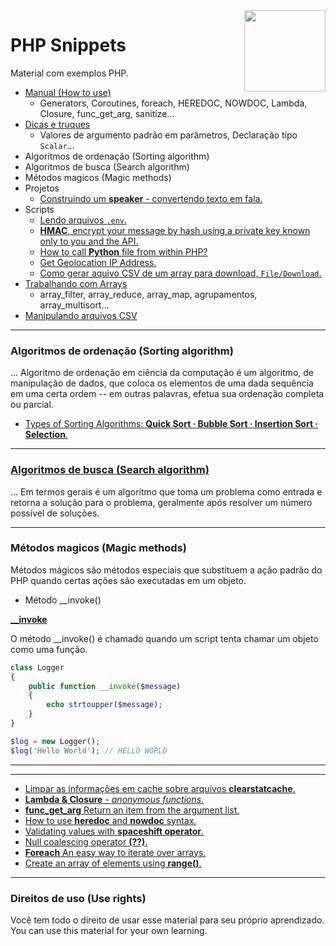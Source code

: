 <img src="https://i.ibb.co/M6nBBb0/mascote.png" align="right" width="130">

# PHP Snippets

<p>
  Material com exemplos PHP.<br/>
</p>

- [Manual (How to use)](./how-to-use/README.md)
    - Generators, Coroutines, foreach, HEREDOC, NOWDOC, Lambda, Closure, func_get_arg, sanitize...
- [Dicas e truques](./tips-and-tricks/TIPS.md)
    - Valores de argumento padrão em parâmetros, Declaração tipo `Scalar`...
- Algoritmos de ordenação (Sorting algorithm)
- Algoritmos de busca (Search algorithm)
- Métodos magicos (Magic methods)
- Projetos
    - [Construindo um <b>speaker</b> - convertendo texto em fala.](https://github.com/JoseMateusCamargo/php/blob/main/projects/speaker/speaker.php)
- Scripts
    - [Lendo arquivos `.env`.](https://github.com/JoseMateusCamargo/php/blob/main/projects/reading-env/DotEnv.php)
    - [<b>HMAC</b>, encrypt your message by hash using a private key known only to you and the API.](https://github.com/JoseMateusCamargo/php/blob/main/scripts/hmac-verification.php)
    - [How to call <b>Python</b> file from within PHP?](https://github.com/JoseMateusCamargo/php/tree/main/scripts/run_python)
    - [Get Geolocation IP Address.](https://github.com/JoseMateusCamargo/php/blob/main/scripts/get_geolocation.php)
    - [Como gerar aquivo CSV de um array para download, `File/Download`.](https://github.com/JoseMateusCamargo/php/blob/main/scripts/csv_array.php)
- [Trabalhando com Arrays ](./arrays-manipulating/README.md)
    - array_filter, array_reduce, array_map, agrupamentos, array_multisort...
- [Manipulando arquivos CSV](./csv-manipulating/README.md)

---

### Algoritmos de ordenação (Sorting algorithm)

... Algoritmo de ordenação em ciência da computação é um algoritmo, de manipulação de dados, que coloca os elementos
de uma dada sequência em uma certa ordem -- em outras palavras, efetua sua ordenação completa ou parcial.

* [Types of Sorting Algorithms: <b>Quick Sort · Bubble Sort · Insertion Sort · Selection</b>.](https://github.com/JoseMateusCamargo/php/tree/main/sorting-algorithm#readme)

----

### [Algoritmos de busca (Search algorithm)](https://github.com/JoseMateusCamargo/php/blob/main/search-algorithm/README.md)

... Em termos gerais é um algoritmo que toma um problema como entrada e retorna a solução para o problema,
geralmente após resolver um número possível de soluções.

----

### Métodos magicos (Magic methods)

Métodos mágicos são métodos especiais que substituem a ação padrão do PHP quando certas ações são executadas
em um objeto.

- Método __invoke()

**[__invoke](https://www.php.net/manual/pt_BR/language.oop5.magic.php#object.invoke)**

O método __invoke() é chamado quando um script tenta chamar um objeto como uma função.

```PHP
class Logger
{
    public function __invoke($message)
    {
        echo strtoupper($message);
    }
}

$log = new Logger();
$log('Hello World'); // HELLO WORLD
```

---


---

* [Limpar as informações em cache sobre arquivos <b>clearstatcache</b>.](https://github.com/JoseMateusCamargo/php/blob/main/how-to-use/clearstatcache.php)
* [<b>Lambda & Closure</b> - <i>anonymous functions</i>.](https://github.com/JoseMateusCamargo/php/blob/main/how-to-use/lambda_closure.php)
* [<b>func_get_arg</b> Return an item from the argument list.](https://github.com/JoseMateusCamargo/php/blob/main/how-to-use/func_get_arg.php)
* [How to use <b>heredoc</b> and <b>nowdoc</b> syntax.](https://github.com/JoseMateusCamargo/php/blob/main/how-to-use/heredoc_nowdoc_syntax.php)
* [Validating values with <b>spaceshift operator</b>.](https://github.com/JoseMateusCamargo/php/blob/main/how-to-use/spaceshift_operator.php)
* [Null coalescing operator <b>(??)</b>.](https://github.com/JoseMateusCamargo/php/blob/main/how-to-use/null_coalescing_operator.php)
* [<b>Foreach</b> An easy way to iterate over arrays.](https://github.com/JoseMateusCamargo/php/blob/main/how-to-use/foreach.php)
* [Create an array of elements using <b>range()</b>.](https://github.com/JoseMateusCamargo/php/blob/main/how-to-use/range.php)

---

### Direitos de uso (Use rights)

<p>
  Você tem todo o direito de usar esse material para seu próprio aprendizado.<br/>
  You can use this material for your own learning.
</p>